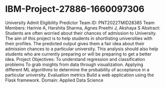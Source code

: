 # IBM-Project-27886-1660097306
University Admit Eligibility Predictor
Team ID: PNT2022TMID28385 
Team Members: Harinie A, Harshita Sharma, Agnes Preethi J, Akshaya S
Abstract:
Students are often worried about their chances of admission to University. The aim of this project is to help students in shortlisting universities with their profiles. The predicted output gives them a fair idea about their admission chances to a particular university. This analysis should also help students who are currently preparing or will be preparing to get a better idea.
Project Objectives:
To understand regression and classification problems To grab insights from data through visualization. Applying different ML algorithms to determine the probability of acceptance in a particular university. Evaluation metrics Build a web application using the Flask framework.
Domain:
Applied Data Science
